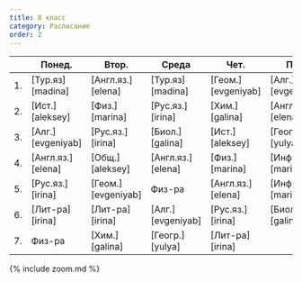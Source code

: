 ```yaml
---
title: 8 класс
category: Расписание
order: 2
---
```


|     | Понед.            | Втор.              | Среда             | Чет.               | Пят.              |
| --- | ----------------- | ------------------ | ----------------- | ------------------ | ----------------- |
| 1.  | [Тур.яз][madina]  | [Англ.яз.][elena]  | [Тур.яз][madina]  | [Геом.][evgeniyab] | [Алг.][evgeniyab] |
| 2.  | [Ист.][aleksey]   | [Физ.][marina]     | [Рус.яз.][irina]  | [Хим.][galina]     | [Англ.яз.][elena] |
| 3.  | [Алг.][evgeniyab] | [Рус.яз.][irina]   | [Биол.][galina]   | [Ист.][aleksey]    | [Геогр.][yulya]   |
| 4.  | [Англ.яз.][elena] | [Общ.][aleksey]    | [Англ.яз.][elena] | [Физ.][marina]     | [Инф.][marina]    |
| 5.  | [Рус.яз.][irina]  | [Геом.][evgeniyab] | Физ-ра            | [Англ.яз.][elena]  | [Инф.][marina]    |
| 6.  | [Лит-ра][irina]   | [Лит-ра][irina]    | [Алг.][evgeniyab] | [Рус.яз.][irina]   | [Биол.][galina]   |
| 7.  | Физ-ра            | [Хим.][galina]     | [Геогр.][yulya]   | [Лит-ра][irina]    |                   |

{% include zoom.md %}

